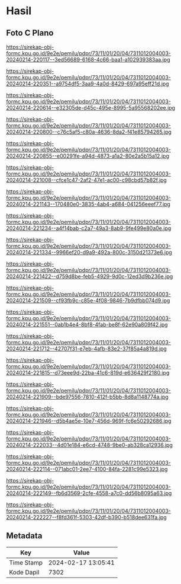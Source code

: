 # Hasil

## Foto C Plano

https://sirekap-obj-formc.kpu.go.id/9e2e/pemilu/pdpr/73/11/01/20/04/7311012004003-20240214-220117--3ed56689-6168-4c66-baa1-a102939383aa.jpg

https://sirekap-obj-formc.kpu.go.id/9e2e/pemilu/pdpr/73/11/01/20/04/7311012004003-20240214-220351--a9754df5-3aa9-4a0d-8429-697a95eff21d.jpg

https://sirekap-obj-formc.kpu.go.id/9e2e/pemilu/pdpr/73/11/01/20/04/7311012004003-20240214-220614--e32305de-d45c-495e-8995-5a95568202ee.jpg

https://sirekap-obj-formc.kpu.go.id/9e2e/pemilu/pdpr/73/11/01/20/04/7311012004003-20240214-220800--c76c5af5-c80a-4636-8da2-f41e85794265.jpg

https://sirekap-obj-formc.kpu.go.id/9e2e/pemilu/pdpr/73/11/01/20/04/7311012004003-20240214-220855--e00291fe-a94d-4873-a1a2-80e2a5b15a12.jpg

https://sirekap-obj-formc.kpu.go.id/9e2e/pemilu/pdpr/73/11/01/20/04/7311012004003-20240214-221008--cfce1c47-2af2-47e1-ac00-c98cbd57b82f.jpg

https://sirekap-obj-formc.kpu.go.id/9e2e/pemilu/pdpr/73/11/01/20/04/7311012004003-20240214-221143--170480e0-3835-4ab4-a684-041256eeef77.jpg

https://sirekap-obj-formc.kpu.go.id/9e2e/pemilu/pdpr/73/11/01/20/04/7311012004003-20240214-221234--a4f14bab-c2a7-49a3-8ab9-9fe499e80a0e.jpg

https://sirekap-obj-formc.kpu.go.id/9e2e/pemilu/pdpr/73/11/01/20/04/7311012004003-20240214-221334--9966ef20-d9a9-492a-800c-3150d21373e6.jpg

https://sirekap-obj-formc.kpu.go.id/9e2e/pemilu/pdpr/73/11/01/20/04/7311012004003-20240214-221422--d759d8be-feb5-4929-9d0c-12ed3d9b236e.jpg

https://sirekap-obj-formc.kpu.go.id/9e2e/pemilu/pdpr/73/11/01/20/04/7311012004003-20240214-221509--cf93fb9c-c85e-4f08-9846-7b9dfbb074d9.jpg

https://sirekap-obj-formc.kpu.go.id/9e2e/pemilu/pdpr/73/11/01/20/04/7311012004003-20240214-221551--0ab1b4e4-8bf8-4fab-be8f-62e90a809f42.jpg

https://sirekap-obj-formc.kpu.go.id/9e2e/pemilu/pdpr/73/11/01/20/04/7311012004003-20240214-221712--42707f31-e7eb-4afb-83e2-37f85a4a819d.jpg

https://sirekap-obj-formc.kpu.go.id/9e2e/pemilu/pdpr/73/11/01/20/04/7311012004003-20240214-221815--d73eee9d-22ba-41c6-819d-e636429f2180.jpg

https://sirekap-obj-formc.kpu.go.id/9e2e/pemilu/pdpr/73/11/01/20/04/7311012004003-20240214-221909--bde97556-7810-412f-b5bb-8d8a1148774a.jpg

https://sirekap-obj-formc.kpu.go.id/9e2e/pemilu/pdpr/73/11/01/20/04/7311012004003-20240214-221946--d5b4ae5e-10e7-456d-969f-fc6e50292686.jpg

https://sirekap-obj-formc.kpu.go.id/9e2e/pemilu/pdpr/73/11/01/20/04/7311012004003-20240214-222033--4d01e184-e6cd-4748-9be0-ab328ca12936.jpg

https://sirekap-obj-formc.kpu.go.id/9e2e/pemilu/pdpr/73/11/01/20/04/7311012004003-20240214-222114--071abc01-2ee7-4100-84fa-2281c99e5323.jpg

https://sirekap-obj-formc.kpu.go.id/9e2e/pemilu/pdpr/73/11/01/20/04/7311012004003-20240214-222149--fb6d3569-2cfe-4558-a7c0-dd56b8095a63.jpg

https://sirekap-obj-formc.kpu.go.id/9e2e/pemilu/pdpr/73/11/01/20/04/7311012004003-20240214-222227--f8fd361f-5303-42df-b390-b518dee631fa.jpg


## Metadata

| Key        | Value               |
| ---------- | ------------------- |
| Time Stamp | 2024-02-17 13:05:41 |
| Kode Dapil | 7302                |



